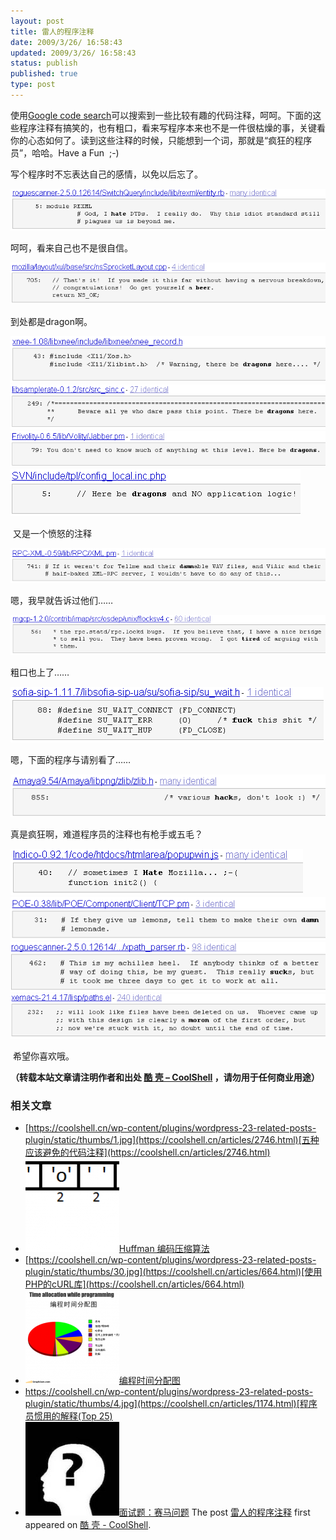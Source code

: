 ```yaml
---
layout: post
title: 雷人的程序注释
date: 2009/3/26/ 16:58:43
updated: 2009/3/26/ 16:58:43
status: publish
published: true
type: post
---
```



使用[Google code search](http://www.google.com/codesearch)可以搜索到一些比较有趣的代码注释，呵呵。下面的这些程序注释有搞笑的，也有粗口，看来写程序本来也不是一件很枯燥的事，关键看你的心态如何了。读到这些注释的时候，只能想到一个词，那就是“疯狂的程序员”，哈哈。Have a Fun  ;-)


写个程序时不忘表达自己的感情，以免以后忘了。


[![fcomment15](../wp-content/uploads/2009/03/fcomment15.gif "fcomment15")](https://coolshell.cn/wp-content/uploads/2009/03/fcomment15.gif)



呵呵，看来自己也不是很自信。


[![fcomment1](../wp-content/uploads/2009/03/fcomment1.gif "fcomment1")](https://coolshell.cn/wp-content/uploads/2009/03/fcomment1.gif)


到处都是dragon啊。


[![fcomment2](../wp-content/uploads/2009/03/fcomment2.gif "fcomment2")](https://coolshell.cn/wp-content/uploads/2009/03/fcomment2.gif)[![fcomment3](../wp-content/uploads/2009/03/fcomment3.gif "fcomment3")](https://coolshell.cn/wp-content/uploads/2009/03/fcomment3.gif)[![fcomment4](../wp-content/uploads/2009/03/fcomment4.gif "fcomment4")](https://coolshell.cn/wp-content/uploads/2009/03/fcomment4.gif)[![fcomment5](../wp-content/uploads/2009/03/fcomment5.gif "fcomment5")](https://coolshell.cn/wp-content/uploads/2009/03/fcomment5.gif)


 又是一个愤怒的注释


[![fcomment6](../wp-content/uploads/2009/03/fcomment6.gif "fcomment6")](https://coolshell.cn/wp-content/uploads/2009/03/fcomment6.gif)


嗯，我早就告诉过他们……


[![fcomment7](../wp-content/uploads/2009/03/fcomment7.gif "fcomment7")](https://coolshell.cn/wp-content/uploads/2009/03/fcomment7.gif)


粗口也上了……


[![fcomment8](../wp-content/uploads/2009/03/fcomment8.gif "fcomment8")](https://coolshell.cn/wp-content/uploads/2009/03/fcomment8.gif)


嗯，下面的程序与请别看了……


[![fcomment9](../wp-content/uploads/2009/03/fcomment9.gif "fcomment9")](https://coolshell.cn/wp-content/uploads/2009/03/fcomment9.gif)


真是疯狂啊，难道程序员的注释也有枪手或五毛？


[![fcomment10](../wp-content/uploads/2009/03/fcomment10.gif "fcomment10")](https://coolshell.cn/wp-content/uploads/2009/03/fcomment10.gif)[![fcomment11](../wp-content/uploads/2009/03/fcomment11.gif "fcomment11")](https://coolshell.cn/wp-content/uploads/2009/03/fcomment11.gif)[![fcomment12](../wp-content/uploads/2009/03/fcomment12.gif "fcomment12")](https://coolshell.cn/wp-content/uploads/2009/03/fcomment12.gif)[![fcomment13](../wp-content/uploads/2009/03/fcomment13.gif "fcomment13")](https://coolshell.cn/wp-content/uploads/2009/03/fcomment13.gif)


 希望你喜欢哦。



**（转载本站文章请注明作者和出处 [酷 壳 – CoolShell](https://coolshell.cn/) ，请勿用于任何商业用途）**



### 相关文章

* [https://coolshell.cn/wp-content/plugins/wordpress-23-related-posts-plugin/static/thumbs/1.jpg](https://coolshell.cn/articles/2746.html)[五种应该避免的代码注释](https://coolshell.cn/articles/2746.html)
* [![Huffman 编码压缩算法](../wp-content/uploads/2012/05/coada2-1-150x150.png)](https://coolshell.cn/articles/7459.html)[Huffman 编码压缩算法](https://coolshell.cn/articles/7459.html)
* [https://coolshell.cn/wp-content/plugins/wordpress-23-related-posts-plugin/static/thumbs/30.jpg](https://coolshell.cn/articles/664.html)[使用PHP的cURL库](https://coolshell.cn/articles/664.html)
* [![编程时间分配图](../wp-content/uploads/2010/09/Time-Allocation-while-Programming-150x150.png)](https://coolshell.cn/articles/2990.html)[编程时间分配图](https://coolshell.cn/articles/2990.html)
* [https://coolshell.cn/wp-content/plugins/wordpress-23-related-posts-plugin/static/thumbs/4.jpg](https://coolshell.cn/articles/1174.html)[程序员惯用的解释(Top 25)](https://coolshell.cn/articles/1174.html)
* [![面试题：赛马问题](../wp-content/uploads/2009/07/Question-150x150.jpg)](https://coolshell.cn/articles/1202.html)[面试题：赛马问题](https://coolshell.cn/articles/1202.html)
The post [雷人的程序注释](https://coolshell.cn/articles/290.html) first appeared on [酷 壳 - CoolShell](https://coolshell.cn).